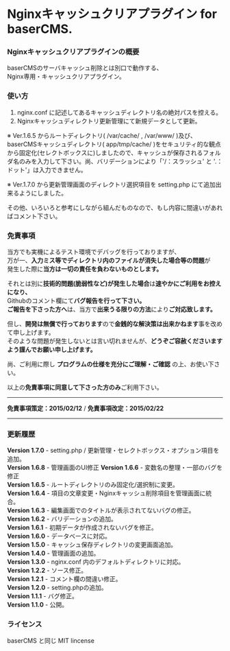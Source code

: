 # Nginxキャッシュクリアプラグイン for baserCMS.

### Nginxキャッシュクリアプラグインの概要 ###
baserCMSのサーバキャッシュ削除とは別口で動作する、  
Nginx専用・キャッシュクリアプラグイン。  

### 使い方 ###
1. nginx.conf に記述してあるキャッシュディレクトリ名の絶対パスを控える。  
2. Nginxキャッシュディレクトリ更新管理にて新規データとして更新。  

※ Ver.1.6.5 からルートディレクトリ( /var/cache/ , /var/www/ )及び、baserCMSキャッシュディレクトリ( app/tmp/cache/ )をセキュリティ的な観点から固定化(セレクトボックスに)しましたので、キャッシュが保存されるフォルダ名のみを入力して下さい。尚、バリデーションにより「'/：スラッシュ' と '.：ドット'」は入力できません。  

※ Ver.1.7.0 から更新管理画面のディレクトリ選択項目を setting.php にて追加出来るようにしました。

その他、いろいろと参考にしながら組んだものなので、もし内容に間違いがあればコメント下さい。

### 免責事項 ###
当方でも実機によるテスト環境でデバッグを行っておりますが、  
万が一、**入力ミス等でディレクトリ内のファイルが消失した場合等の問題**が  
発生した際に**当方は一切の責任を負わないものとします。**  

それとは別に**技術的問題(脆弱性など)が発生した場合**は**速やかにご利用をお控えになり、**  
Githubのコメント欄にて**バグ報告を行って下さい。**  
**ご報告を下さった方へ**は、当方で**出来うる限りの方法**により**ご対応致します。**  

但し、**開発は無償で行っております**ので**金銭的な解決策は出来かねます**事を改めて申し上げます。  
そのような問題が発生しないとは言い切れませんが、**どうぞご容赦くださいますよう謹んでお願い申し上げます。**

尚、ご利用に際し **プログラムの仕様を充分にご理解・ご確認** の上、お使い下さい。  

以上の**免責事項に同意して下さった方のみ**ご利用下さい。

----

**免責事項策定：2015/02/12** / **免責事項改定：2015/02/22**　

----

### 更新履歴 ###
**Version 1.7.0** - setting.php / 更新管理・セレクトボックス・オプション項目を追加。  
**Version 1.6.8** - 管理画面のUI修正
**Version 1.6.6** - 変数名の整理・一部のバグを修正  
**Version 1.6.5** - ルートディレクトリのみ固定化/選択制に変更。  
**Version 1.6.4** - 項目の文章変更・Nginxキャッシュ削除項目を管理画面に統合。  
**Version 1.6.3** - 編集画面でのタイトルが表示されてないバグの修正。  
**Version 1.6.2** - バリデーションの追加。  
**Version 1.6.1** - 初期データが作成されないバグを修正。  
**Version 1.6.0** - データベースに対応。  
**Version 1.5.0** - キャッシュ保存ディレクトリの変更画面追加。  
**Version 1.4.0** - 管理画面の追加。  
**Version 1.3.0** - nginx.conf 内のデフォルトディレクトリに対応。  
**Version 1.2.2** - ソース修正。  
**Version 1.2.1** - コメント欄の間違い修正。  
**Version 1.2.0** - setting.phpの追加。  
**Version 1.1.1** - バグ修正。  
**Version 1.1.0** - 公開。  

### ライセンス ###
baserCMS と同じ MIT lincense
